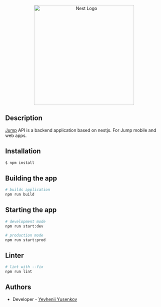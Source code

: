 <p align="center">
  <a href="http://nestjs.com/" target="blank"><img src="https://nestjs.com/img/logo_text.svg" width="320" alt="Nest Logo" /></a>
</p>

## Description

[Jump](https://app.ajump.od.ua/) API is a backend application based on nestjs. For Jump mobile and web apps.

## Installation

```bash
$ npm install
```

## Building the app

```bash
# builds application
npm run build
```

## Starting the app

```bash
# development mode
npm run start:dev

# production mode
npm run start:prod
```

## Linter

```bash
# lint with --fix
npm run lint
```

## Authors

- Developer - [Yevhenii Yusenkov](https://www.linkedin.com/in/yevhenii-yusenkov/)
